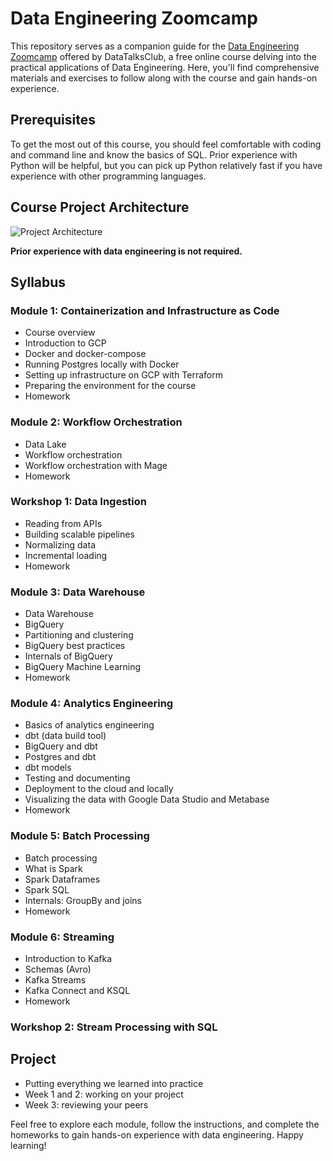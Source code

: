 # Data Engineering Zoomcamp

This repository serves as a companion guide for the [Data Engineering Zoomcamp](https://github.com/DataTalksClub/data-engineering-zoomcamp) offered by DataTalksClub, a free online course delving into the practical applications of Data Engineering. Here, you'll find comprehensive materials and exercises to follow along with the course and gain hands-on experience.

## Prerequisites

To get the most out of this course, you should feel comfortable with coding and command line and know the basics of SQL. Prior experience with Python will be helpful, but you can pick up Python relatively fast if you have experience with other programming languages.

## Course Project Architecture

![Project Architecture](https://github.com/user-attachments/assets/f9e05880-278a-4241-9f40-3098874d8fe4)

**Prior experience with data engineering is not required.**

## Syllabus

### Module 1: Containerization and Infrastructure as Code
- Course overview
- Introduction to GCP
- Docker and docker-compose
- Running Postgres locally with Docker
- Setting up infrastructure on GCP with Terraform
- Preparing the environment for the course
- Homework

### Module 2: Workflow Orchestration
- Data Lake
- Workflow orchestration
- Workflow orchestration with Mage
- Homework

### Workshop 1: Data Ingestion
- Reading from APIs
- Building scalable pipelines
- Normalizing data
- Incremental loading
- Homework

### Module 3: Data Warehouse
- Data Warehouse
- BigQuery
- Partitioning and clustering
- BigQuery best practices
- Internals of BigQuery
- BigQuery Machine Learning
- Homework

### Module 4: Analytics Engineering
- Basics of analytics engineering
- dbt (data build tool)
- BigQuery and dbt
- Postgres and dbt
- dbt models
- Testing and documenting
- Deployment to the cloud and locally
- Visualizing the data with Google Data Studio and Metabase
- Homework

### Module 5: Batch Processing
- Batch processing
- What is Spark
- Spark Dataframes
- Spark SQL
- Internals: GroupBy and joins
- Homework

### Module 6: Streaming
- Introduction to Kafka
- Schemas (Avro)
- Kafka Streams
- Kafka Connect and KSQL
- Homework

### Workshop 2: Stream Processing with SQL

## Project
- Putting everything we learned into practice
- Week 1 and 2: working on your project
- Week 3: reviewing your peers

Feel free to explore each module, follow the instructions, and complete the homeworks to gain hands-on experience with data engineering. Happy learning!
